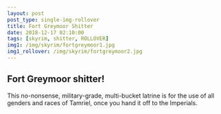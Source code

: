 ```yaml
---
layout: post
post_type: single-img-rollover
title: Fort Greymoor Shitter
date: 2018-12-17 02:10:00
tags: [skyrim, shitter, ROLLOVER]
img1: /img/skyrim/fortgreymoor1.jpg
img1_rollover: /img/skyrim/fortgreymoor2.jpg
---
```

## Fort Greymoor shitter!

This no-nonsense, military-grade, multi-bucket latrine is for the use of all genders and races of Tamriel, once you hand it off to the Imperials.
